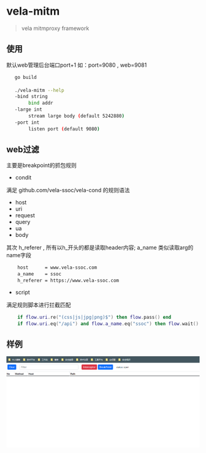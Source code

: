 # vela-mitm
> vela mitmproxy framework

## 使用
默认web管理后台端口port+1 如：port=9080 , web=9081
```bash
   go build   
   
   ./vela-mitm --help
   -bind string
        bind addr
   -large int
        stream large body (default 5242880)
   -port int
        listen port (default 9080)
```

## web过滤
主要是breakpoint的抓包规则

- condit

满足 github.com/vela-ssoc/vela-cond 的规则语法
- host
- uri
- request
- query
- ua
- body

其次 h_referer , 所有以h_开头的都是读取header内容; a_name 类似读取arg的name字段

```bash
    host      = www.vela-ssoc.com
    a_name    = ssoc 
    h_referer = https://www.vela-ssoc.com
```

- script

满足规则脚本进行拦截匹配

```lua
    if flow.uri.re("(css|js|jpg|png)$") then flow.pass() end
    if flow.uri.eq("/api") and flow.a_name.eq("ssoc") then flow.wait() end
```

## 样例

![img.png](img.png)


